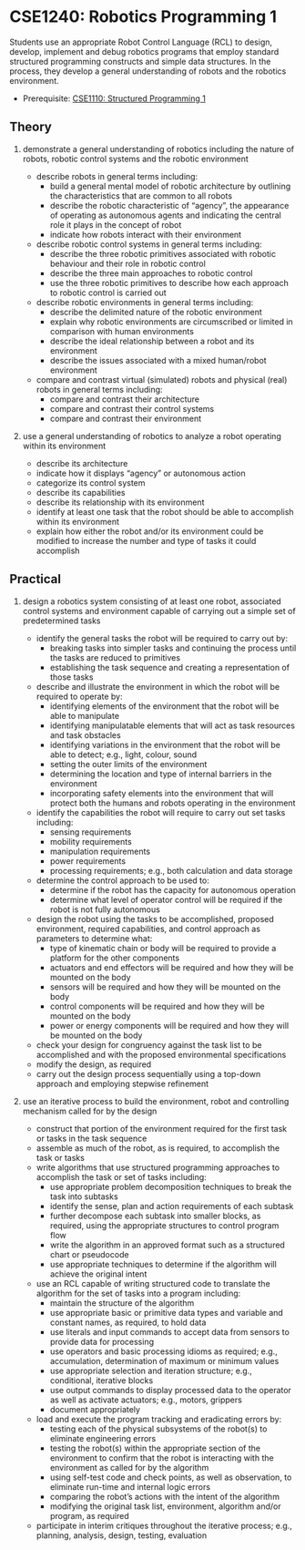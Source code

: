 # CSE1240: Robotics Programming 1

Students use an appropriate Robot Control Language (RCL) to design, develop, implement and debug robotics programs that employ standard structured programming constructs and simple data structures. In the process, they develop a general understanding of robots and the robotics environment.

* Prerequisite: [CSE1110: Structured Programming 1](CSE1110.md)

## Theory

1. demonstrate a general understanding of robotics including the nature of robots, robotic control systems and the robotic environment

    * describe robots in general terms including:
        * build a general mental model of robotic architecture by outlining the characteristics that are common to all robots
        * describe the robotic characteristic of “agency”, the appearance of operating as autonomous agents and indicating the central role it plays in the concept of robot
        * indicate how robots interact with their environment
    * describe robotic control systems in general terms including:
        * describe the three robotic primitives associated with robotic behaviour and their role in robotic control
        * describe the three main approaches to robotic control
        * use the three robotic primitives to describe how each approach to robotic control is carried out
    * describe robotic environments in general terms including:
        * describe the delimited nature of the robotic environment
        * explain why robotic environments are circumscribed or limited in comparison with human environments
        * describe the ideal relationship between a robot and its environment
        * describe the issues associated with a mixed human/robot environment
    * compare and contrast virtual (simulated) robots and physical (real) robots in general terms including:
        * compare and contrast their architecture
        * compare and contrast their control systems
        * compare and contrast their environment

2. use a general understanding of robotics to analyze a robot operating within its environment
    * describe its architecture
    * indicate how it displays “agency” or autonomous action
    * categorize its control system
    * describe its capabilities
    * describe its relationship with its environment
    * identify at least one task that the robot should be able to accomplish within its environment
    * explain how either the robot and/or its environment could be modified to increase the number and type of tasks it could accomplish

## Practical

1. design a robotics system consisting of at least one robot, associated control systems and environment capable of carrying out a simple set of predetermined tasks
    * identify the general tasks the robot will be required to carry out by:
        * breaking tasks into simpler tasks and continuing the process until the tasks are reduced to primitives
        * establishing the task sequence and creating a representation of those tasks
    * describe and illustrate the environment in which the robot will be required to operate by:
        * identifying elements of the environment that the robot will be able to manipulate
        * identifying manipulatable elements that will act as task resources and task obstacles
        * identifying variations in the environment that the robot will be able to detect; e.g., light, colour, sound
        * setting the outer limits of the environment
        * determining the location and type of internal barriers in the environment
        * incorporating safety elements into the environment that will protect both the humans and robots operating in the environment
    * identify the capabilities the robot will require to carry out set tasks including:
        * sensing requirements
        * mobility requirements
        * manipulation requirements
        * power requirements
        * processing requirements; e.g., both calculation and data storage
    * determine the control approach to be used to:
        * determine if the robot has the capacity for autonomous operation
        * determine what level of operator control will be required if the robot is not fully autonomous
    * design the robot using the tasks to be accomplished, proposed environment, required capabilities, and control approach as parameters to determine what:
        * type of kinematic chain or body will be required to provide a platform for the other components
        * actuators and end effectors will be required and how they will be mounted on the body
        * sensors will be required and how they will be mounted on the body
        * control components will be required and how they will be mounted on the body
        * power or energy components will be required and how they will be mounted on the body
    * check your design for congruency against the task list to be accomplished and with the proposed environmental specifications
    * modify the design, as required
    * carry out the design process sequentially using a top-down approach and employing stepwise refinement

2. use an iterative process to build the environment, robot and controlling mechanism called for by the design
    * construct that portion of the environment required for the first task or tasks in the task sequence
    * assemble as much of the robot, as is required, to accomplish the task or tasks
    * write algorithms that use structured programming approaches to accomplish the task or set of tasks including:
        * use appropriate problem decomposition techniques to break the task into subtasks
        * identify the sense, plan and action requirements of each subtask
        * further decompose each subtask into smaller blocks, as required, using the appropriate structures to control program flow
        * write the algorithm in an approved format such as a structured chart or pseudocode
        * use appropriate techniques to determine if the algorithm will achieve the original intent
    * use an RCL capable of writing structured code to translate the algorithm for the set of tasks into a program including:
        * maintain the structure of the algorithm
        * use appropriate basic or primitive data types and variable and constant names, as required, to hold data
        * use literals and input commands to accept data from sensors to provide data for processing
        * use operators and basic processing idioms as required; e.g., accumulation, determination of maximum or minimum values
        * use appropriate selection and iteration structure; e.g., conditional, iterative blocks
        * use output commands to display processed data to the operator as well as activate actuators; e.g., motors, grippers
        * document appropriately
    * load and execute the program tracking and eradicating errors by:
        * testing each of the physical subsystems of the robot(s) to eliminate engineering errors
        * testing the robot(s) within the appropriate section of the environment to confirm that the robot is interacting with the environment as called for by the algorithm
        * using self-test code and check points, as well as observation, to eliminate run-time and internal logic errors
        * comparing the robot’s actions with the intent of the algorithm
        * modifying the original task list, environment, algorithm and/or program, as required
    * participate in interim critiques throughout the iterative process; e.g., planning, analysis, design, testing, evaluation

